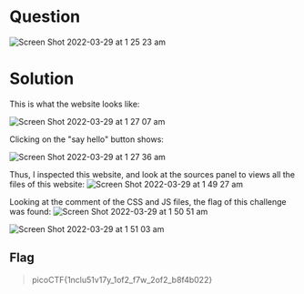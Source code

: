 # Question
![Screen Shot 2022-03-29 at 1 25 23 am](https://user-images.githubusercontent.com/65474495/160419939-04d1b5e1-1edb-45c9-bc09-c7d5a2672390.png)


# Solution
This is what the website looks like:

![Screen Shot 2022-03-29 at 1 27 07 am](https://user-images.githubusercontent.com/65474495/160420316-f10c016b-be53-4d20-91d9-4cd9e0d2b32f.png)

Clicking on the "say hello" button shows:

![Screen Shot 2022-03-29 at 1 27 36 am](https://user-images.githubusercontent.com/65474495/160420433-5dea0f7a-d04d-460c-8c10-3922be5886fb.png)

Thus, I inspected this website, and look at the sources panel to views all the files of this website:
![Screen Shot 2022-03-29 at 1 49 27 am](https://user-images.githubusercontent.com/65474495/160424986-308fe762-1102-43cb-a067-c418b169ff5c.png)

Looking at the comment of the CSS and JS files, the flag of this challenge was found:
![Screen Shot 2022-03-29 at 1 50 51 am](https://user-images.githubusercontent.com/65474495/160425295-c3dfaa62-41dd-4ecb-a9e3-973becbf99ee.png)

![Screen Shot 2022-03-29 at 1 51 03 am](https://user-images.githubusercontent.com/65474495/160425335-62742042-7fb0-4d2e-91f5-a24d02e9f8b5.png)

## Flag
> picoCTF{1nclu51v17y_1of2_f7w_2of2_b8f4b022}
